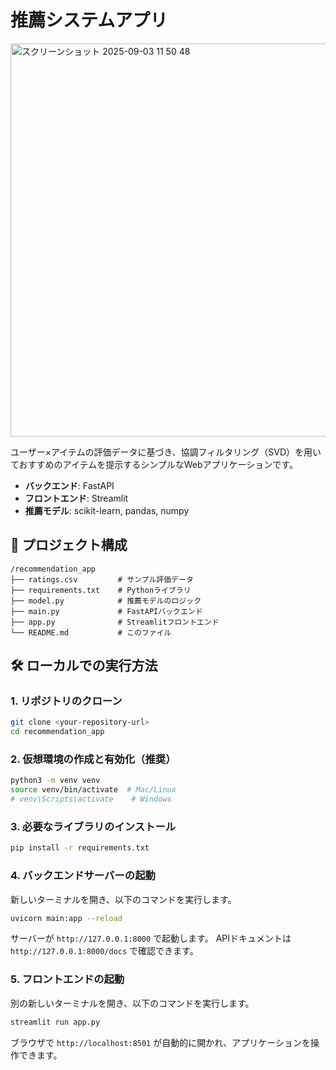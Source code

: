 
# 推薦システムアプリ
<img width="769" height="629" alt="スクリーンショット 2025-09-03 11 50 48" src="https://github.com/user-attachments/assets/62ba3bcf-9d6b-43ad-a98e-949bbe741bc8" />

ユーザー×アイテムの評価データに基づき、協調フィルタリング（SVD）を用いておすすめのアイテムを提示するシンプルなWebアプリケーションです。

- **バックエンド**: FastAPI
- **フロントエンド**: Streamlit
- **推薦モデル**: scikit-learn, pandas, numpy

## 🚀 プロジェクト構成

```
/recommendation_app
├── ratings.csv         # サンプル評価データ
├── requirements.txt    # Pythonライブラリ
├── model.py            # 推薦モデルのロジック
├── main.py             # FastAPIバックエンド
├── app.py              # Streamlitフロントエンド
└── README.md           # このファイル
```

## 🛠️ ローカルでの実行方法

### 1. リポジトリのクローン

```bash
git clone <your-repository-url>
cd recommendation_app
```

### 2. 仮想環境の作成と有効化（推奨）

```bash
python3 -m venv venv
source venv/bin/activate  # Mac/Linux
# venv\Scripts\activate    # Windows
```

### 3. 必要なライブラリのインストール

```bash
pip install -r requirements.txt
```

### 4. バックエンドサーバーの起動

新しいターミナルを開き、以下のコマンドを実行します。

```bash
uvicorn main:app --reload
```

サーバーが `http://127.0.0.1:8000` で起動します。
APIドキュメントは `http://127.0.0.1:8000/docs` で確認できます。

### 5. フロントエンドの起動

別の新しいターミナルを開き、以下のコマンドを実行します。

```bash
streamlit run app.py
```

ブラウザで `http://localhost:8501` が自動的に開かれ、アプリケーションを操作できます。


